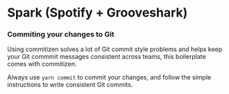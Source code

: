 # Spark (Spotify + Grooveshark)

### Commiting your changes to Git
Using commitizen solves a lot of Git commit style problems and helps keep your Git commmit messages consistent across teams, this boilerplate comes with commitizen. 

Always use `yarn commit` to commit your changes, and follow the simple instructions to write consistent Git commits.